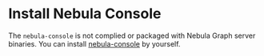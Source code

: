 # Install Nebula Console

The `nebula-console` is not complied or packaged with Nebula Graph server binaries. You can install [nebula-console](https://github.com/vesoft-inc/nebula-console) by yourself.